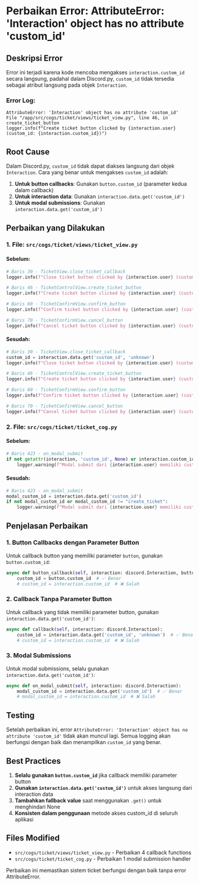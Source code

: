 # Perbaikan Error: AttributeError: 'Interaction' object has no attribute 'custom_id'

## Deskripsi Error

Error ini terjadi karena kode mencoba mengakses `interaction.custom_id` secara langsung, padahal dalam Discord.py, `custom_id` tidak tersedia sebagai atribut langsung pada objek `Interaction`.

### Error Log:
```
AttributeError: 'Interaction' object has no attribute 'custom_id'
File "/app/src/cogs/ticket/views/ticket_view.py", line 46, in create_ticket_button
logger.info(f"Create ticket button clicked by {interaction.user} (custom_id: {interaction.custom_id})")
```

## Root Cause

Dalam Discord.py, `custom_id` tidak dapat diakses langsung dari objek `Interaction`. Cara yang benar untuk mengakses `custom_id` adalah:

1. **Untuk button callbacks**: Gunakan `button.custom_id` (parameter kedua dalam callback)
2. **Untuk interaction data**: Gunakan `interaction.data.get('custom_id')`
3. **Untuk modal submissions**: Gunakan `interaction.data.get('custom_id')`

## Perbaikan yang Dilakukan

### 1. File: `src/cogs/ticket/views/ticket_view.py`

#### Sebelum:
```python
# Baris 30 - TicketView.close_ticket_callback
logger.info(f"Close ticket button clicked by {interaction.user} (custom_id: {interaction.custom_id})")

# Baris 46 - TicketControlView.create_ticket_button  
logger.info(f"Create ticket button clicked by {interaction.user} (custom_id: {interaction.custom_id})")

# Baris 60 - TicketConfirmView.confirm_button
logger.info(f"Confirm ticket button clicked by {interaction.user} (custom_id: {interaction.custom_id})")

# Baris 70 - TicketConfirmView.cancel_button
logger.info(f"Cancel ticket button clicked by {interaction.user} (custom_id: {interaction.custom_id})")
```

#### Sesudah:
```python
# Baris 30 - TicketView.close_ticket_callback
custom_id = interaction.data.get('custom_id', 'unknown')
logger.info(f"Close ticket button clicked by {interaction.user} (custom_id: {custom_id})")

# Baris 46 - TicketControlView.create_ticket_button  
logger.info(f"Create ticket button clicked by {interaction.user} (custom_id: {button.custom_id})")

# Baris 60 - TicketConfirmView.confirm_button
logger.info(f"Confirm ticket button clicked by {interaction.user} (custom_id: {button.custom_id})")

# Baris 70 - TicketConfirmView.cancel_button
logger.info(f"Cancel ticket button clicked by {interaction.user} (custom_id: {button.custom_id})")
```

### 2. File: `src/cogs/ticket/ticket_cog.py`

#### Sebelum:
```python
# Baris 423 - on_modal_submit
if not getattr(interaction, 'custom_id', None) or interaction.custom_id != "create_ticket":
    logger.warning(f"Modal submit dari {interaction.user} memiliki custom_id tidak valid")
```

#### Sesudah:
```python
# Baris 423 - on_modal_submit
modal_custom_id = interaction.data.get('custom_id')
if not modal_custom_id or modal_custom_id != "create_ticket":
    logger.warning(f"Modal submit dari {interaction.user} memiliki custom_id tidak valid: {modal_custom_id}")
```

## Penjelasan Perbaikan

### 1. Button Callbacks dengan Parameter Button
Untuk callback button yang memiliki parameter `button`, gunakan `button.custom_id`:
```python
async def button_callback(self, interaction: discord.Interaction, button: discord.ui.Button):
    custom_id = button.custom_id  # ✅ Benar
    # custom_id = interaction.custom_id  # ❌ Salah
```

### 2. Callback Tanpa Parameter Button
Untuk callback yang tidak memiliki parameter button, gunakan `interaction.data.get('custom_id')`:
```python
async def callback(self, interaction: discord.Interaction):
    custom_id = interaction.data.get('custom_id', 'unknown')  # ✅ Benar
    # custom_id = interaction.custom_id  # ❌ Salah
```

### 3. Modal Submissions
Untuk modal submissions, selalu gunakan `interaction.data.get('custom_id')`:
```python
async def on_modal_submit(self, interaction: discord.Interaction):
    modal_custom_id = interaction.data.get('custom_id')  # ✅ Benar
    # modal_custom_id = interaction.custom_id  # ❌ Salah
```

## Testing

Setelah perbaikan ini, error `AttributeError: 'Interaction' object has no attribute 'custom_id'` tidak akan muncul lagi. Semua logging akan berfungsi dengan baik dan menampilkan `custom_id` yang benar.

## Best Practices

1. **Selalu gunakan `button.custom_id`** jika callback memiliki parameter button
2. **Gunakan `interaction.data.get('custom_id')`** untuk akses langsung dari interaction data
3. **Tambahkan fallback value** saat menggunakan `.get()` untuk menghindari None
4. **Konsisten dalam penggunaan** metode akses custom_id di seluruh aplikasi

## Files Modified

- `src/cogs/ticket/views/ticket_view.py` - Perbaikan 4 callback functions
- `src/cogs/ticket/ticket_cog.py` - Perbaikan 1 modal submission handler

Perbaikan ini memastikan sistem ticket berfungsi dengan baik tanpa error AttributeError.
